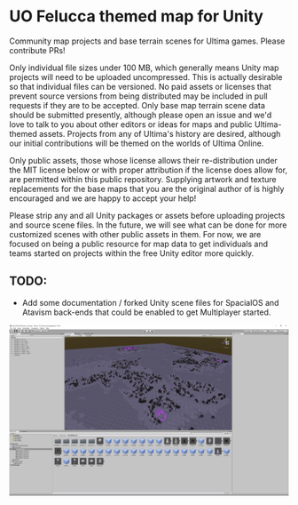 # UO Felucca themed map for Unity

Community map projects and base terrain scenes for Ultima games. Please contribute PRs!

Only individual file sizes under 100 MB, which generally means Unity map projects will need to be uploaded uncompressed. This is actually desirable so that individual files can be versioned. No paid assets or licenses that prevent source versions from being distributed may be included in pull requests if they are to be accepted. Only base map terrain scene data should be submitted presently, although please open an issue and we'd love to talk to you about other editors or ideas for maps and public Ultima-themed assets. Projects from any of Ultima's history are desired, although our initial contributions will be themed on the worlds of Ultima Online.

Only public assets, those whose license allows their re-distribution under the MIT license below or with proper attribution if the license does allow for, are permitted within this public repository. Supplying artwork and texture replacements for the base maps that you are the original author of is highly encouraged and we are happy to accept your help!

Please strip any and all Unity packages or assets before uploading projects and source scene files. In the future, we will see what can be done for more customized scenes with other public assets in them. For now, we are focused on being a public resource for map data to get individuals and teams started on projects within the free Unity editor more quickly.

## TODO:

- Add some documentation / forked Unity scene files for SpacialOS and Atavism back-ends that could be enabled to get Multiplayer started.

![](https://raw.githubusercontent.com/Save-Britannia/Unity_UO_Tokuno_Islands_A/master/Docs/Tokuno_Islands1.png)
